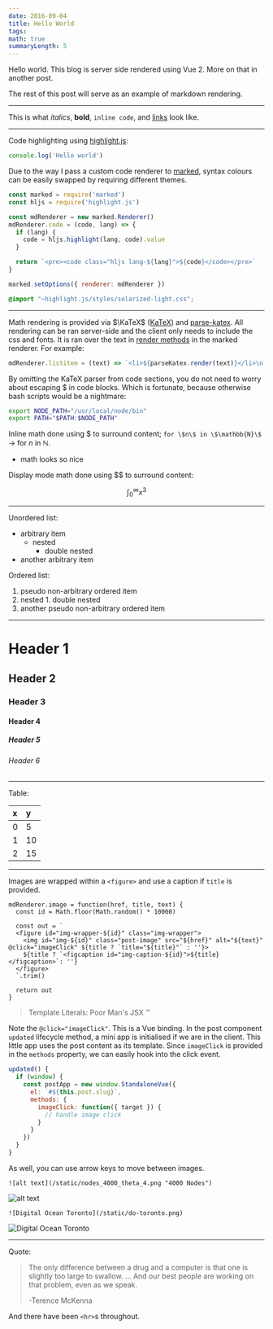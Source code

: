 ```yaml
---
date: 2016-09-04
title: Hello World
tags:
math: true
summaryLength: 5
---
```


Hello world. This blog is server side rendered using Vue 2. More on that in another post.

The rest of this post will serve as an example of markdown rendering.

---

This is what *italics*, **bold**, `inline code`, and [links](http://jmazz.me) look like.

---

Code highlighting using [highlight.js][highlight.js]:

```javascript
console.log('Hello world')
```

Due to the way I pass a custom code renderer to [marked][marked], syntax colours
can be easily swapped by requiring different themes. <!-- This was [not as
simple][hexo-apollo-commit] with [Hexo][hexo]. -->

[hexo]: https://hexo.io/
[hexo-apollo-commit]: https://github.com/thejmazz/hexo-theme-apollo/commit/65dfd4806f02b85fd3200bf516283f5b20925578

```javascript
const marked = require('marked')
const hljs = require('highlight.js')

const mdRenderer = new marked.Renderer()
mdRenderer.code = (code, lang) => {
  if (lang) {
    code = hljs.highlight(lang, code).value
  }

  return `<pre><code class="hljs lang-${lang}">${code}</code></pre>`
}

marked.setOptions({ renderer: mdRenderer })
```

```css
@import "~highlight.js/styles/solarized-light.css";
```

[highlight.js]: https://highlightjs.org
[marked]: https://github.com/chjj/marked

---

Math rendering is provided via $\KaTeX$ ([KaTeX][KaTeX]) and [parse-katex][parse-katex].
All rendering can be ran server-side and the client only needs to include the
css and fonts.  It is ran over the text in [render
methods][marked-block-level-render-methods] in the marked renderer. For example:

[marked-block-level-render-methods]: https://github.com/chjj/marked#block-level-renderer-methods

```javascript
mdRenderer.listitem = (text) => `<li>${parseKatex.render(text)}</li>\n`
```

By omitting the KaTeX parser from code sections, you do not need to worry about
escaping $ in code blocks. Which is fortunate, because otherwise bash scripts
would be a nightmare:

```bash
export NODE_PATH="/usr/local/node/bin"
export PATH="$PATH:$NODE_PATH"
```

Inline math done using \$ to surround content; `for \$n\$ in \$\mathbb{N}\$` $\rightarrow$ for $n$ in $\mathbb{N}$.

- math looks so $n$ice

Display mode math done using $$ to surround content:

$$ \int_0^\infty x^3 $$


[KaTeX]: https://khan.github.io/KaTeX/
[parse-katex]: https://github.com/joshuacaron/parse-katex

---

Unordered list:

- arbitrary item
  - nested
    - double nested
- another arbitrary item

Ordered list:

1. pseudo non-arbitrary ordered item
  1. nested
    1. double nested
2. another pseudo non-arbitrary ordered item

---

# Header 1

## Header 2

### Header 3

#### Header 4

##### Header 5

###### Header 6

---

Table:

| x | y  |
|:--|:---|
| 0 | 5  |
| 1 | 10 |
| 2 | 15 |

---

Images are wrapped within a `<figure>` and use a caption if `title` is provided.

<pre><code class="hljs lang-javascript">mdRenderer.image = <span class="hljs-function"><span class="hljs-keyword">function</span>(<span class="hljs-params">href, title, text</span>) </span>{
  <span class="hljs-keyword">const</span> id = <span class="hljs-built_in">Math</span>.floor(<span class="hljs-built_in">Math</span>.random() * <span class="hljs-number">10000</span>)

  <span class="hljs-keyword">const</span> out = <span class="hljs-string">`</span>
  <span class="hljs-string">&lt;figure id="img-wrapper-<span class="hljs-subst">${id}</span>" class="img-wrapper"&gt;</span>
    <span class="hljs-string">&lt;img id="img-<span class="hljs-subst">${id}</span>" class="post-image" src="<span class="hljs-subst">${href}</span>" alt="<span class="hljs-subst">${text}</span>" @click="imageClick" <span class="hljs-subst">${title ? <span class="hljs-string">`title="</span>${title}<span class="hljs-string">"`</span> : <span class="hljs-string">''</span>}</span>&gt;</span>
    <span class="hljs-subst">${title ? <span class="hljs-string">`&lt;figcaption id="img-caption-</span>${id}"<span class="hljs-string">&gt;</span>${title}<span class="hljs-string">&lt;/figcaption&gt;`</span>: <span class="hljs-string">''</span>}</span>
  <span class="hljs-string">&lt;/figure&gt;</span>
  <span class="hljs-string">`</span>.trim()

  <span class="hljs-keyword">return</span> out
}</code></pre>

> Template Literals: Poor Man's JSX &trade;

Note the `@click="imageClick"`. This is a Vue binding. In the post component
`updated` lifecycle method, a mini app is initialised if we are in the client.
This little app uses the post content as its template. Since `imageClick` is
provided in the `methods` property, we can easily hook into the click event.

```javascript
updated() {
  if (window) {
    const postApp = new window.StandaloneVue({
      el: `#${this.post.slug}`,
      methods: {
        imageClick: function({ target }) {
          // handle image click
        }
      }
    })
  }
}
```

As well, you can use arrow keys to move between images.

`![alt text](/static/nodes_4000_theta_4.png "4000 Nodes")`

![alt text](/static/nodes_4000_theta_4.png "4000 Nodes")

`![Digital Ocean Toronto](/static/do-toronto.png)`

![Digital Ocean Toronto](/static/do-toronto.png)

---

Quote:

> The only difference between a drug and a computer is that one is slightly too
> large to swallow. ... And our best people are working on that problem, even as
> we speak.
>
> -Terence McKenna

And there have been `<hr>`s throughout.
